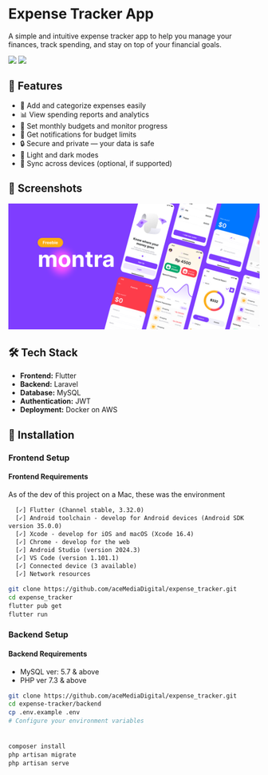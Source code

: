 # Expense Tracker App

A simple and intuitive expense tracker app to help you manage your finances, track spending, and stay on top of your financial goals.

![](https://img.shields.io/badge/Made_with-Flutter-20232A?style=for-the-badge&logo=flutter&logoColor=61DAFB)
![](https://img.shields.io/badge/IDE-Visual_Studio_Code-blue?style=for-the-badge&logo=visual%20studio%20code&logoColor=white)


## 🚀 Features

- 💸 Add and categorize expenses easily
- 📊 View spending reports and analytics
- 🏦 Set monthly budgets and monitor progress
- 🔔 Get notifications for budget limits
- 🔒 Secure and private — your data is safe
- 🌙 Light and dark modes
- 🔗 Sync across devices (optional, if supported)

## 📱 Screenshots

![Sonny and Mariel high fiving.](https://github.com/aceMediaDigital/expense_tracker/blob/main/cover.png)

## 🛠️ Tech Stack

- **Frontend:** Flutter
- **Backend:** Laravel
- **Database:** MySQL
- **Authentication:** JWT 
- **Deployment:** Docker on AWS 

## 🔧 Installation

### Frontend Setup

#### Frontend Requirements

As of the dev of this project on a Mac, these was the environment

```shell
  [✓] Flutter (Channel stable, 3.32.0)
  [✓] Android toolchain - develop for Android devices (Android SDK version 35.0.0)
  [✓] Xcode - develop for iOS and macOS (Xcode 16.4)
  [✓] Chrome - develop for the web
  [✓] Android Studio (version 2024.3)
  [✓] VS Code (version 1.101.1)
  [✓] Connected device (3 available)
  [✓] Network resources
```


```bash
git clone https://github.com/aceMediaDigital/expense_tracker.git
cd expense_tracker
flutter pub get
flutter run
```
### Backend Setup

#### Backend Requirements
- MySQL ver: 5.7 & above
- PHP ver 7.3 & above

```bash
git clone https://github.com/aceMediaDigital/expense_tracker.git
cd expense-tracker/backend
cp .env.example .env
# Configure your environment variables


composer install
php artisan migrate
php artisan serve
```
